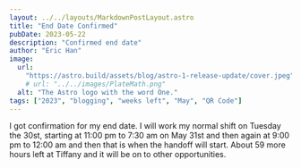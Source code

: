 ```yaml
---
layout: ../../layouts/MarkdownPostLayout.astro
title: "End Date Confirmed"
pubDate: 2023-05-22
description: "Confirmed end date"
author: "Eric Han"
image:
  url:
    "https://astro.build/assets/blog/astro-1-release-update/cover.jpeg"
    # url: "../../images/PlateMath.png"
  alt: "The Astro logo with the word One."
tags: ["2023", "blogging", "weeks left", "May", "QR Code"]
---
```


I got confirmation for my end date. I will work my normal shift on Tuesday the 30st, starting at 11:00 pm to 7:30 am on May 31st and then again at 9:00 pm to 12:00 am and then that is when the handoff will start. About 59 more hours left at Tiffany and it will be on to other opportunities.
